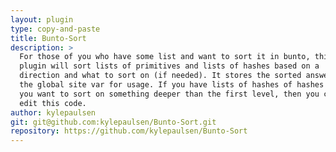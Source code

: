 ```yaml
---
layout: plugin
type: copy-and-paste
title: Bunto-Sort
description: >
  For those of you who have some list and want to sort it in bunto, this
  plugin will sort lists of primitives and lists of hashes based on a
  direction and what to sort on (if needed). It stores the sorted answer in
  the global site var for usage. If you have lists of hashes of hashes and
  you want to sort on something deeper than the first level, then you can
  edit this code.
author: kylepaulsen
git: git@github.com:kylepaulsen/Bunto-Sort.git
repository: https://github.com/kylepaulsen/Bunto-Sort
---
```

